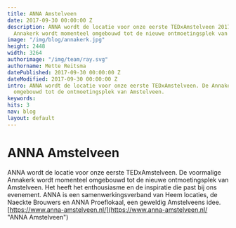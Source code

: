 ```yaml
---
title: ANNA Amstelveen
date: 2017-09-30 00:00:00 Z
description: ANNA wordt de locatie voor onze eerste TEDxAmstelveen 2017. De voormalige
  Annakerk wordt momenteel omgebouwd tot de nieuwe ontmoetingsplek van Amstelveen.
image: "/img/blog/annakerk.jpg"
height: 2448
width: 3264
authorimage: "/img/team/ray.svg"
authorname: Mette Reitsma
datePublished: 2017-09-30 00:00:00 Z
dateModified: 2017-09-30 00:00:00 Z
intro: ANNA wordt de locatie voor onze eerste TEDxAmstelveen. De Annakerk wordt momenteel
  omgebouwd tot de ontmoetingsplek van Amstelveen.
keywords: 
hits: 3
nav: blog
layout: default
---
```


# ANNA Amstelveen

<a href="{{site.url}}{{page.url}}" title="{{ page.title }}"><amp-img noloading width="100" height="100" alt="{{ page.title }}" layout="responsive" src="{{site.url}}{{ page.image }}" class="photo pull-left"></amp-img></a>

ANNA wordt de locatie voor onze eerste TEDxAmstelveen. De voormalige Annakerk wordt momenteel omgebouwd tot de nieuwe ontmoetingsplek van Amstelveen. Het heeft het enthousiasme en de inspiratie die past bij ons evenement. ANNA is een samenwerkingsverband van Heem locaties, de Naeckte Brouwers en ANNA Proeflokaal,  een geweldig Amstelveens idee.
[https://www.anna-amstelveen.nl/](https://www.anna-amstelveen.nl/ "ANNA Amstelveen")
